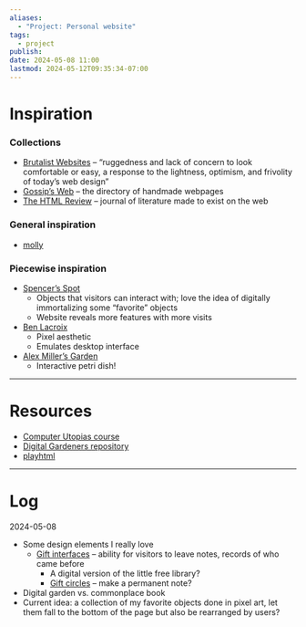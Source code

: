 ```yaml
---
aliases:
  - "Project: Personal website"
tags:
  - project
publish: 
date: 2024-05-08 11:00
lastmod: 2024-05-12T09:35:34-07:00
---
```

# Inspiration

### Collections

- [Brutalist Websites](https://brutalistwebsites.com/) – “ruggedness and lack of concern to look comfortable or easy, a response to the lightness, optimism, and frivolity of today’s web design”
- [Gossip’s Web](https://gossipsweb.net/) – the directory of handmade webpages
- [The HTML Review](https://thehtml.review/about) – journal of literature made to exist on the web

### General inspiration
- [molly](https://www.m-o-l-l-y.com/)

### Piecewise inspiration

- [Spencer’s Spot](https://spencer.place/about/)
	- Objects that visitors can interact with; love the idea of digitally immortalizing some “favorite” objects
	- Website reveals more features with more visits
- [Ben Lacroix](https://benlacroix.com/)
	- Pixel aesthetic
	- Emulates desktop interface
- [Alex Miller’s Garden](https://alex.miller.garden/)
	- Interactive petri dish!


---
# Resources

- [Computer Utopias course](https://chrisnovello.com/teaching/risd/computer-utopias/)
- [Digital Gardeners repository](https://github.com/MaggieAppleton/digital-gardeners)
- [playhtml](https://playhtml.fun/)

---
# Log

2024-05-08
- Some design elements I really love
	- [Gift interfaces](https://www.are.na/elan-kiderman-ullendorff/gift-interfaces) – ability for visitors to leave notes, records of who came before
		- A digital version of the little free library?
		- [Gift circles](https://www.shareable.net/a-circle-of-gifts/) – make a permanent note?
- Digital garden vs. commonplace book
- Current idea: a collection of my favorite objects done in pixel art, let them fall to the bottom of the page but also be rearranged by users?